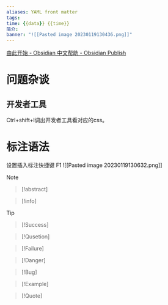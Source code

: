 ```yaml
---
aliases: YAML front matter
tags: 
time: {{data}} {{time}}
简介: 
banner: "![[Pasted image 20230119130436.png]]"
---
```


[由此开始 - Obsidian 中文帮助 - Obsidian Publish](https://publish.obsidian.md/help-zh/%E7%94%B1%E6%AD%A4%E5%BC%80%E5%A7%8B)
# 问题杂谈
## 开发者工具
Ctrl+shift+I调出开发者工具看对应的css。

# 标注语法
设置插入标注快捷键 F1
![[Pasted image 20230119130632.png]]
>[!note]

>[!abstract]

>[!info]

>[!Tip]

>[!Success]

>[!Qusetion]

>[!Failure]

>[!Danger]

>[!Bug]

>[!Example]
>

>[!Quote]



